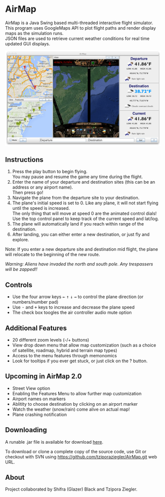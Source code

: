 # AirMap
AirMap is a Java Swing based multi-threaded interactive flight simulator.  
This program uses GoogleMaps API to plot flight paths and render display maps as the simulation runs.  
JSON files are used to retrieve current weather conditions for real time updated GUI displays. 

![AirMap Main Screen](documentation/mac08.png)

Instructions
----
1. Press the play button to begin flying.  
You may pause and resume the game any time during the flight.
2. Enter the name of your departure and destination sites (this can be an address or any airport name).  
Then press go!
3. Navigate the plane from the departure site to your destination.
4. The plane's initial speed is set to 0. Like any plane, it will not start flying until the speed is increased.  
The only thing that will move at speed 0 are the animated control dials!  
Use the top control panel to keep track of the current speed and lat/log.
5. The plane will automatically land if you reach within range of the destination.
6. After landing, you can either enter a new destination, or just fly and explore.

Note: If you enter a new departure site and destination mid flight, the plane will relocate to the beginning of the new route.

*Warning: Aliens have invaded the north and south pole. Any trespassers will be zapped!!*

Controls
----
* Use the four arrow keys <kbd>&#8592;</kbd> <kbd>&#8593;</kbd> <kbd>&#8595;</kbd> <kbd>&#8594;</kbd> to control the plane direction (or numbers/number pad)
* Use <kbd>-</kbd> and <kbd>+</kbd> keys to increase and decrease the plane speed
* The check box toogles the air controller audio mute option

Additional Features
----
* 20 different zoom levels (-/+ buttons)
* View drop down menu that allow map customization (such as a choice of satellite, roadmap, hybrid and terrain map types)
* Access to the menu features through memonomics
* Look for tooltips if you ever get stuck, or just click on the ? button.

Upcoming in AirMap 2.0
----
* Street View option
* Enabling the Features Menu to allow further map customization
* Airport names on markers
* Ablitity to choose destination by clicking on an airport marker
* Watch the weather (snow/rain) come alive on actual map!
* Plane crashing notification

Downloading
----
A runable .jar file is available for download [here](AirMap.jar).

To download or clone a complete copy of the source code, use Git or checkout with SVN using https://github.com/tziporaziegler/AirMap.git web URL.

About
----
Project collaborated by Shifra (Glazer) Black and Tzipora Ziegler.

